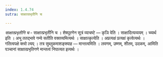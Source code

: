 ```yaml
---
index: 1.4.74
sutra: साक्षात्प्रभृतीनि च

---
```

_साक्षात्प्रभृतीनि च_ - साक्षात्प्रभृतीनि च । शेषपूरणेन सूत्रं व्याचष्टे — कृञि वेति । साक्षादित्यव्ययम् । च्व्यर्थ इति । अभू ततद्भावे गम्ये सतीति वक्तव्यमित्यर्थः । साक्षात्कृत्येति । अप्रत्यक्षं प्रत्यक्षं कृत्वेत्यर्थः । गतित्वपक्षे क्त्वो ल्यप् । तत्र सुब्लुकमाशङ्क्याह — मान्तत्वमिति । लवणम्, उष्णम्, शीतम्, उदकम्, आमिति पञ्चानां साक्षात्प्रभृतिगणे मान्तत्वं निपात्यत इत्यर्थः ।